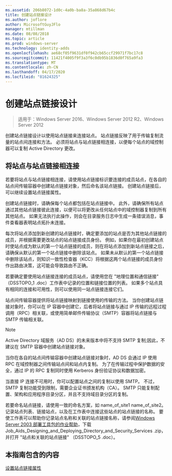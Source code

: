 ```yaml
---
ms.assetid: 206b8072-1d0c-4a0b-ba8a-35a868d67b4c
title: 创建站点链接设计
ms.author: joflore
author: MicrosoftGuyJFlo
manager: mtillman
ms.date: 08/08/2018
ms.topic: article
ms.prod: windows-server
ms.technology: identity-adds
ms.openlocfilehash: ae68cf05f9631df0f942cb65ccf29971f7bc17c8
ms.sourcegitcommit: 11421f4005f9f3a3f6c0db95b1836d0f765a9fa3
ms.translationtype: MT
ms.contentlocale: zh-CN
ms.lasthandoff: 04/17/2020
ms.locfileid: "81624325"
---
```

# <a name="creating-a-site-link-design"></a>创建站点链接设计

> 适用于：Windows Server 2016、Windows Server 2012 R2、Windows Server 2012

创建站点链接设计以使用站点链接来连接站点。 站点链接反映了用于传输复制流量的站点间连接和方法。 必须将站点与站点链接相连接，以便每个站点的域控制器可以复制 Active Directory 更改。

## <a name="connecting-sites-with-site-links"></a>将站点与站点链接相连接

若要将站点与站点链接相连接，请使用站点链接标识要连接的成员站点，在各自的站点间传输容器中创建站点链接对象，然后命名该站点链接。 创建站点链接后，可以继续设置站点链接属性。

创建站点链接时，请确保每个站点都包括在站点链接中。 此外，请确保所有站点通过其他站点链接彼此连接，以便可以将更改从任何站点中的域控制器复制到所有其他站点。 如果无法执行此操作，则会在目录服务日志中生成一条错误消息，事件查看器表明站点拓扑未连接。

每次将站点添加到新创建的站点链接时，确定要添加的站点是否为其他站点链接的成员，并根据需要更改站点的站点链接成员身份。 例如，如果你在最初创建站点时使站点成为默认的第一个站点链接的成员，则在将站点添加到新站点链接之后，请确保从默认的第一个站点链接中删除该站点。 如果未从默认的第一个站点链接中删除该站点，则知识一致性检查器（KCC）将根据这两个站点链接的成员身份作出路由决策，这可能会导致路由不正确。

若要确定要使用站点链接连接的成员站点，请使用您在 "地理位置和通信链接" （DSSTOPO_1 .doc）工作表中记录的位置和链接位置的列表。 如果多个站点具有相同的连接和可用性，则可以使用同一站点链接连接它们。

站点间传输容器提供将站点链接映射到链接使用的传输的方法。 当你创建站点链接对象时，你可以在 IP 容器中创建它，后者将站点链接与通过 IP 传输的远程过程调用（RPC）相关联，或使用简单邮件传输协议（SMTP）容器将站点链接与 SMTP 传输相关联。

> [!NOTE]
> Active Directory 域服务（AD DS）的未来版本中将不支持 SMTP 复制;因此，不建议在 SMTP 容器中创建站点链接对象。

当你在各自的站点间传输容器中创建站点链接对象时，AD DS 会通过 IP 使用 RPC 在域控制器之间传输站点间和站点内复制。 为了在传输过程中保护数据的安全，通过 IP 的 RPC 复制同时使用 Kerberos 身份验证协议和数据加密。

当直接 IP 连接不可用时，你可以配置站点之间的复制以使用 SMTP。 不过，SMTP 复制功能受到限制，需要企业证书颁发机构（CA）。 SMTP 只能复制配置、架构和应用程序目录分区，并且不支持域目录分区的复制。

若要命名站点链接，请使用一致的命名方案，如 name_of_site1 name_of_site2。 记录站点列表、链接站点，以及在工作表中连接这些站点的站点链接的名称。 要使工作表可以帮助你记录站点名称和关联的站点链接名称，请参阅[Windows Server 2003 部署工具包的作业帮助](https://microsoft.com/download/details.aspx?id=9608)，下载 Job_Aids_Designing_and_Deploying_Directory_and_Security_Services .zip，并打开 "站点和关联的站点链接" （DSSTOPO_5 .doc）。

## <a name="in-this-guide"></a>本指南包含的内容

[设置站点链接属性](Setting-Site-Link-Properties.md)
